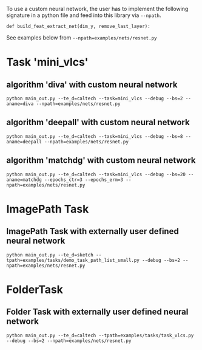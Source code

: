 To use a custom neural network, the user has to implement the following signature in a python file and feed into this library via `--npath`. 

```
def build_feat_extract_net(dim_y, remove_last_layer):
```

See examples below from `--npath=examples/nets/resnet.py`

# Task 'mini_vlcs'

## algorithm 'diva' with custom neural network

```
python main_out.py --te_d=caltech --task=mini_vlcs --debug --bs=2 --aname=diva --npath=examples/nets/resnet.py
```

## algorithm 'deepall' with custom neural network

```
python main_out.py --te_d=caltech --task=mini_vlcs --debug --bs=8 --aname=deepall --npath=examples/nets/resnet.py
```

## algorithm 'matchdg' with custom neural network

```
python main_out.py --te_d=caltech --task=mini_vlcs --debug --bs=20 --aname=matchdg --epochs_ctr=3 --epochs_erm=3 --npath=examples/nets/resnet.py
```

# ImagePath Task
## ImagePath Task with externally user defined neural network

```
python main_out.py --te_d=sketch --tpath=examples/tasks/demo_task_path_list_small.py --debug --bs=2 --npath=examples/nets/resnet.py
```
# FolderTask
## Folder Task with externally user defined neural network

```
python main_out.py --te_d=caltech --tpath=examples/tasks/task_vlcs.py --debug --bs=2 --npath=examples/nets/resnet.py
```
